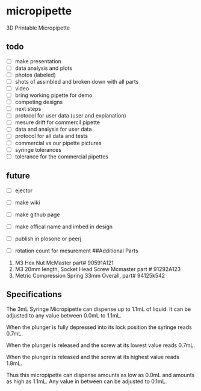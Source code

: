 micropipette
============

3D Printable Micropipette

todo
----

- [ ] make presentation
 - [ ] data analysis and plots
 - [ ] photos (labeled)
  - [ ] shots of assmbled and broken down with all parts
 - [ ] video
 - [ ] bring working pipette for demo
 - [ ] competing designs
 - [ ] next steps
 - [ ] protocol for user data (user and explanation)
 - [ ] mesure drift for commercil pipette
 - [ ] data and analysis for user data
 - [ ] protocol for all data and tests
 - [ ] commercial vs our pipette pictures 
 - [ ] syringe tolerances
 - [ ] tolerance for the commercial pipettes 

future
-----

 - [ ] ejector

 - [ ] make wiki

 - [ ] make github page

 - [ ] make offical name and imbed in design 
 
 - [ ] publish in plosone or peerj
 
 - [ ] rotation count for mesurement
##Additional Parts

1. M3 Hex Nut McMaster part# 90591A121
2. M3 20mm length, Socket Head Screw Mcmaster part # 91292A123
3. Metric Compression Spring 33mm Overall, part# 94125k542


## Specifications
The 3mL Syringe Micropipette can dispense up to 1.1mL of liquid. It can be adjusted to any value between 0.0mL to 1.1mL.

When the plunger is fully depressed into its lock position the syringe reads 0.7mL. 

When the plunger is released and the screw at its lowest value reads 0.7mL.

When the plunger is released and the screw at its highest value reads 1.8mL.

Thus this micropipette can dispense amounts as low as 0.0mL and amounts as high as 1.1mL. Any value in between can be adjusted to 0.1mL.

